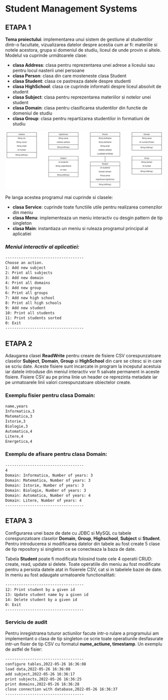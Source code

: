 # Student Management Systems

## ETAPA 1

**Tema proiectului**: implementarea unui sistem de gestiune al studentilor dintr-o facultate, vizualizarea datelor despre acestia cum ar fi: materiile si notele acestora, grupa si domeniul de studiu, liceul de unde provin si altele. Modelul va cuprinde următoarele clase: 

- **clasa Address**: clasa pentru reprezentarea unei adrese a liceului sau pentru locul nasterii unei persoane
- **clasa Person**: clasa din care mosteneste clasa Student
- **clasa Student**: clasa ce pastreaza datele despre studenti
- **clasa HighSchool**: clasa ce cuprinde informatii despre liceul absolvit de student
- **clasa Subject**: clasa pentru reprezentarea materiilor si notelor unei student
- **clasa Domain**: clasa pentru clasificarea studentilor din functie de domeniul de studiu
- **clasa Group**: clasa pentru repartizarea studentilor in formatiuni de studiu

![diagrama](diagrama.png)

Pe langa acestea programul mai cuprinde si clasele:
- **clasa Service**: cuprinde toate functiile utile pentru realizarea comenzilor din meniu
- **clasa Menu**: implementeaza un meniu interactiv cu desgin pattern de tip singleton
- **clasa Main**: instantiaza un meniu si ruleaza programul principal al aplicatiei

### *Meniul interactiv al aplicatiei:*
```[python]
-----------------------------------
Choose an action.
1: Add new subject
2: Print all subjects
3: Add new domain
4: Print all domains
5: Add new group
6: Print all groups
7: Add new high school
8: Print all high schools
9: Add new student
10: Print all students
11: Print students sorted
0: Exit
-----------------------------------
```

## ETAPA 2

Adaugarea clasei **ReadWrite** pentru creare de fisiere CSV corespunzatoare claselor **Subject**, **Domain**, **Group** si **HighSchool** din care se citesc si in care se scriu date. Aceste fisiere sunt incarcate in program la inceputul acestuia iar datele introduse din meniul interactiv vor fi salvate permanent in aceste fisiere. Fisiere CSV au pe prima linie un header ce reprezinta metadate iar pe urmatoarele linii valori corespunzatoare obiectelor create.

### Exemplu fisier pentru clasa **Domain**:

```[python]
name,years
Informatica,3
Matematica,3
Istorie,3
Biologie,3
Automatica,4
Litere,4
Energetica,4
```

### Exemplu de afisare pentru clasa **Domain**:

```[python]
-----------------------------------
4
Domain: Informatica, Number of years: 3
Domain: Matematica, Number of years: 3
Domain: Istorie, Number of years: 3
Domain: Biologie, Number of years: 3
Domain: Automatica, Number of years: 4
Domain: Litere, Number of years: 4
-----------------------------------
```

## ETAPA 3

Configurarea unei baze de date cu JDBC si MySQL cu tabele corespunzatoare claselor **Domain**, **Group**, **Highschool**, **Subject** si **Student**. Pentru introducerea si modificarea datelor din tabele au fost create 5 clase de tip repository si singleton ce se conecteaza la baza de date.

Tabela **Student** poate fi modificata folosind toate cele 4 operatii CRUD: create, read, update si delete. Toate operatiile din meniu au fost modificate pentru a persista datele atat in fisierele CSV, cat si in tabelele bazei de date. In meniu au fost adaugate urmatoarele functionalitati:

```[python]
-----------------------------------
12: Print student by a given id
13: Update student name by a given id
14: Delete student by a given id
0: Exit
-----------------------------------
```

### Serviciu de audit

Pentru inregistrarea tuturor actiunilor facute intr-o rulare a programului am implementant o clasa de tip singleton ce scrie toate operatiunile desfasurate intr-un fisier de tip CSV cu formatul **nume_actiune, timestamp**. Un exemplu de astfel de fisier:


```[python]
-----------------------------------
configure tables,2022-05-26 16:36:08
load data,2022-05-26 16:36:08
add subject,2022-05-26 16:36:17
print subjects,2022-05-26 16:36:25
print domains,2022-05-26 16:36:28
close connection with database,2022-05-26 16:36:37
-----------------------------------
```
